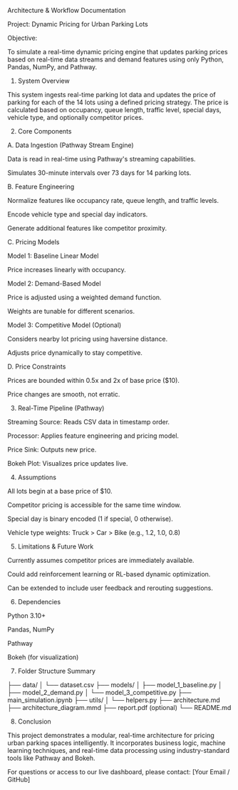 Architecture & Workflow Documentation

Project: Dynamic Pricing for Urban Parking Lots

Objective:

To simulate a real-time dynamic pricing engine that updates parking prices based on real-time data streams and demand features using only Python, Pandas, NumPy, and Pathway.

1. System Overview

This system ingests real-time parking lot data and updates the price of parking for each of the 14 lots using a defined pricing strategy. The price is calculated based on occupancy, queue length, traffic level, special days, vehicle type, and optionally competitor prices.

2. Core Components

A. Data Ingestion (Pathway Stream Engine)

Data is read in real-time using Pathway's streaming capabilities.

Simulates 30-minute intervals over 73 days for 14 parking lots.

B. Feature Engineering

Normalize features like occupancy rate, queue length, and traffic levels.

Encode vehicle type and special day indicators.

Generate additional features like competitor proximity.

C. Pricing Models

Model 1: Baseline Linear Model

Price increases linearly with occupancy.

Model 2: Demand-Based Model

Price is adjusted using a weighted demand function.

Weights are tunable for different scenarios.

Model 3: Competitive Model (Optional)

Considers nearby lot pricing using haversine distance.

Adjusts price dynamically to stay competitive.

D. Price Constraints

Prices are bounded within 0.5x and 2x of base price ($10).

Price changes are smooth, not erratic.

3. Real-Time Pipeline (Pathway)

Streaming Source: Reads CSV data in timestamp order.

Processor: Applies feature engineering and pricing model.

Price Sink: Outputs new price.

Bokeh Plot: Visualizes price updates live.

4. Assumptions

All lots begin at a base price of $10.

Competitor pricing is accessible for the same time window.

Special day is binary encoded (1 if special, 0 otherwise).

Vehicle type weights: Truck > Car > Bike (e.g., 1.2, 1.0, 0.8)

5. Limitations & Future Work

Currently assumes competitor prices are immediately available.

Could add reinforcement learning or RL-based dynamic optimization.

Can be extended to include user feedback and rerouting suggestions.

6. Dependencies

Python 3.10+

Pandas, NumPy

Pathway

Bokeh (for visualization)

7. Folder Structure Summary

├── data/
│   └── dataset.csv
├── models/
│   ├── model_1_baseline.py
│   ├── model_2_demand.py
│   └── model_3_competitive.py
├── main_simulation.ipynb
├── utils/
│   └── helpers.py
├── architecture.md
├── architecture_diagram.mmd
├── report.pdf (optional)
└── README.md

8. Conclusion

This project demonstrates a modular, real-time architecture for pricing urban parking spaces intelligently. It incorporates business logic, machine learning techniques, and real-time data processing using industry-standard tools like Pathway and Bokeh.

For questions or access to our live dashboard, please contact: [Your Email / GitHub]
